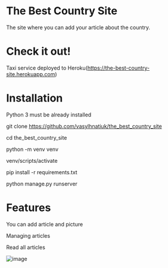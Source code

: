 # The Best Country Site

The site where you can add your article about the country.

# Check it out!
Taxi service deployed to Heroku(https://the-best-country-site.herokuapp.com)

# Installation
Python 3 must be already installed

git clone https://github.com/vasylhnatiuk/the_best_country_site

cd the_best_country_site

python -m venv venv

venv/scripts/activate

pip install -r requirements.txt

python manage.py runserver 

# Features
You can add article and picture

Managing articles

Read all articles

![image](https://user-images.githubusercontent.com/104974881/180243578-6ac6e5b8-328e-4c02-8090-cb73632d16bd.png)
